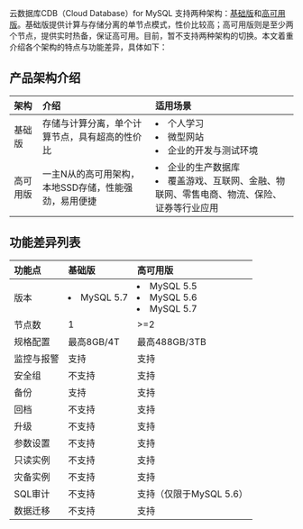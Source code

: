 云数据库CDB（Cloud Database）for MySQL 支持两种架构：[基础版](https://cloud.tencent.com/document/product/236/17127)和[高可用版](https://cloud.tencent.com/document/product/236/17128)。基础版提供计算与存储分离的单节点模式，性价比较高；高可用版则是至少两个节点，提供实时热备，保证高可用。目前，暂不支持两种架构的切换。本文着重介绍各个架构的特点与功能差异，具体如下：

## 产品架构介绍

|架构|介绍|适用场景|
|:---|:---|:---|
|基础版|存储与计算分离，单个计算节点，具有超高的性价比|<li>个人学习</li><li>微型网站</li><li> 企业的开发与测试环境</li>|
|高可用版|一主N从的高可用架构，本地SSD存储，性能强劲，易用便捷|<li>企业的生产数据库</li><li> 覆盖游戏、互联网、金融、物联网、零售电商、物流、保险、证券等行业应用</li>|

## 功能差异列表

|功能点|基础版|高可用版|
|:---|:---|:---|
|版本|<li>MySQL 5.7</li>|<li>MySQL 5.5</li><li>MySQL 5.6</li><li>MySQL 5.7</li>|
|节点数| 1 | >=2
|规格配置|最高8GB/4T|最高488GB/3TB|
|监控与报警|支持|支持|
|安全组|不支持|支持|
|备份|支持|支持|
|回档|不支持|支持|
|升级|不支持|支持|
|参数设置|不支持|支持|
|只读实例|不支持|支持|
|灾备实例|不支持|支持|
|SQL审计|不支持|支持（仅限于MySQL 5.6）|
|数据迁移|不支持|支持|
